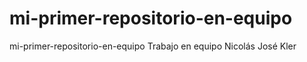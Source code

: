 # mi-primer-repositorio-en-equipo
mi-primer-repositorio-en-equipo
Trabajo en equipo
Nicolás José Kler